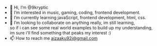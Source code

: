 - 👋 Hi, I’m @9kryptic
- 👀 I’m interested in music,  gaming, coding, frontend development.
- 🌱 I’m currently learning javaScript, frontend development, html, css.
- 💞️ I’m looking to collaborate on anything really, im still learning,<br> so if i can see some real world examples to build up my understanding,<br> im sure i'll find something that peaks my interest :)
- 📫 How to reach me aizaaku92i@gmail.com

<!---
9kryptic/9kryptic is a ✨ special ✨ repository because its `README.md` (this file) appears on your GitHub profile.
You can click the Preview link to take a look at your changes.
--->
